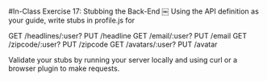 #In-Class Exercise 17: Stubbing the Back-End
￼
Using the API definition as your guide, write stubs in profile.js for

GET /headlines/:user?
PUT /headline
GET /email/:user?
PUT /email
GET /zipcode/:user? PUT /zipcode
GET /avatars/:user? PUT /avatar

Validate your stubs by running your server locally and using curl or a browser plugin to make requests.